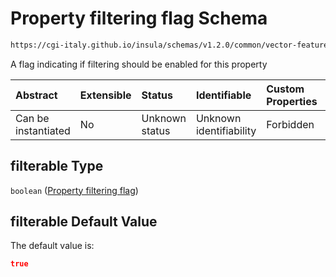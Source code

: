 # Property filtering flag Schema

```txt
https://cgi-italy.github.io/insula/schemas/v1.2.0/common/vector-feature-property.schema.json#/$defs/common/properties/filterable
```

A flag indicating if filtering should be enabled for this property

| Abstract            | Extensible | Status         | Identifiable            | Custom Properties | Additional Properties | Access Restrictions | Defined In                                                                                                         |
| :------------------ | :--------- | :------------- | :---------------------- | :---------------- | :-------------------- | :------------------ | :----------------------------------------------------------------------------------------------------------------- |
| Can be instantiated | No         | Unknown status | Unknown identifiability | Forbidden         | Allowed               | none                | [vector-feature-property.schema.json\*](schemas/common/vector-feature-property.schema.json) |

## filterable Type

`boolean` ([Property filtering flag](vector-feature-property-defs-vector-feature-property-common-attributes-properties-property-filtering-flag.md))

## filterable Default Value

The default value is:

```json
true
```
